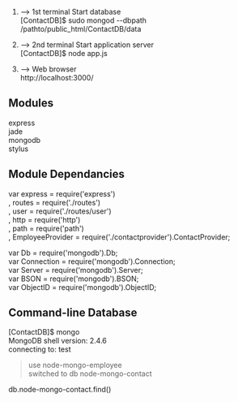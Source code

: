                  
1. --> 1st terminal Start database  
[ContactDB]$ sudo mongod --dbpath /pathto/public_html/ContactDB/data  

2. --> 2nd terminal Start application server  
[ContactDB]$ node app.js  

3. --> Web browser  
http://localhost:3000/  

Modules  
----------
 express  
 jade  
 mongodb  
 stylus  

Module Dependancies
-----------
var express = require('express')  
  , routes = require('./routes')  
  , user = require('./routes/user')  
  , http = require('http')  
  , path = require('path')  
  , EmployeeProvider = require('./contactprovider').ContactProvider;  

var Db = require('mongodb').Db;  
var Connection = require('mongodb').Connection;  
var Server = require('mongodb').Server;  
var BSON = require('mongodb').BSON;  
var ObjectID = require('mongodb').ObjectID;  

Command-line Database
----------------------
[ContactDB]$ mongo  
MongoDB shell version: 2.4.6  
connecting to: test  

> use node-mongo-employee  
switched to db node-mongo-contact  

>  
db.node-mongo-contact.find()  

